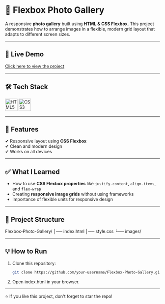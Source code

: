 # 📸 Flexbox Photo Gallery

A responsive **photo gallery** built using **HTML & CSS Flexbox**. This project demonstrates how to arrange images in a flexible, modern grid layout that adapts to different screen sizes.

---

## 🚀 Live Demo  
[Click here to view the project](https://your-live-demo-link.com)  

---

## 🛠 Tech Stack  
<img src="https://cdn.jsdelivr.net/gh/devicons/devicon/icons/html5/html5-original.svg" height="40" alt="HTML5 logo" />
<img src="https://cdn.jsdelivr.net/gh/devicons/devicon/icons/css3/css3-original.svg" height="40" alt="CSS3 logo" />

---

## 📖 Features  
✔ Responsive layout using **CSS Flexbox**  
✔ Clean and modern design  
✔ Works on all devices  

---

## ✅ What I Learned  
- How to use **CSS Flexbox properties** like `justify-content`, `align-items`, and `flex-wrap`  
- Creating **responsive image grids** without using frameworks  
- Importance of flexible units for responsive design  

---

## 📂 Project Structure  
Flexbox-Photo-Gallery/
│── index.html
│── style.css
└── images/


---

## 💡 How to Run  
1. Clone this repository:  
   ```bash
   git clone https://github.com/your-username/Flexbox-Photo-Gallery.git


2. Open index.html in your browser.

---

⭐ If you like this project, don't forget to star the repo!
